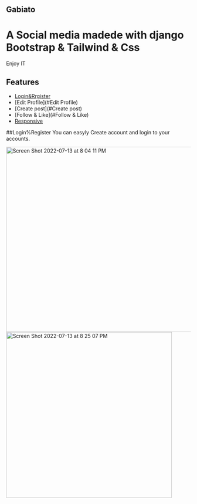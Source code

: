 ## Gabiato

# A Social media madede with django Bootstrap & Tailwind & Css

Enjoy IT

## Features 

* [Login&Rrgister](#Login%Rrgister)
* [Edit Profile](#Edit Profile)
* [Create post](#Create post)
* [Follow & Like](#Follow & Like)
* [Responsive](#Responsive)


##Login%Register
You can easyly Create account and login to your accounts.

 <img width="505" alt="Screen Shot 2022-07-13 at 8 04 11 PM" src="https://user-images.githubusercontent.com/73990701/178793430-6d58e0b3-54cb-495e-ac42-eb7c9c0431a3.png"> <img width="452" alt="Screen Shot 2022-07-13 at 8 25 07 PM" src="https://user-images.githubusercontent.com/73990701/178793952-b2e208c4-0f28-49d0-849e-f60de87520ee.png">
